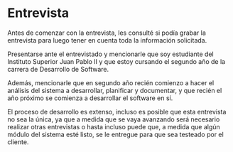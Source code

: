 # Entrevista

Antes de comenzar con la entrevista, les consulté si podía grabar la entrevista para luego tener en cuenta toda la información solicitada.

Presentarse ante el entrevistado y mencionarle que soy estudiante del Instituto Superior Juan Pablo II y que estoy cursando el segundo año de la carrera de Desarrollo de Software.  

Además, mencionarle que en segundo año recién comienzo a hacer el análisis del sistema a desarrollar, planificar y documentar, y que recién el año próximo se comienza a desarrollar el software en sí.  

El proceso de desarrollo es extenso, incluso es posible que esta entrevista no sea la única, ya que a medida que se vaya avanzando será necesario realizar otras entrevistas o hasta incluso puede que, a medida que algún módulo del sistema esté listo, se le entregue para que sea testeado por el cliente.  

